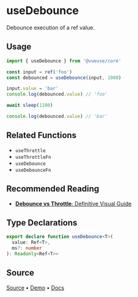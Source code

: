 
# useDebounce

Debounce execution of a ref value.

## Usage

```js {4}
import { useDebounce } from '@vueuse/core'

const input = ref('foo')
const debounced = useDebounce(input, 1000)

input.value = 'bar'
console.log(debounced.value) // 'foo'

await sleep(1100)

console.log(debounced.value) // 'bar'
```

## Related Functions

- `useThrottle`
- `useThrottleFn`
- `useDebounce`
- `useDebounceFn`

## Recommended Reading

- [**Debounce vs Throttle**: Definitive Visual Guide](https://redd.one/blog/debounce-vs-throttle)


<!--FOOTER_STARTS-->
## Type Declarations

```typescript
export declare function useDebounce<T>(
  value: Ref<T>,
  ms?: number
): Readonly<Ref<T>>
```

## Source

[Source](https://github.com/vueuse/vueuse/blob/main/packages/shared/useDebounce/index.ts) • [Demo](https://github.com/vueuse/vueuse/blob/main/packages/shared/useDebounce/demo.vue) • [Docs](https://github.com/vueuse/vueuse/blob/main/packages/shared/useDebounce/index.md)


<!--FOOTER_ENDS-->
